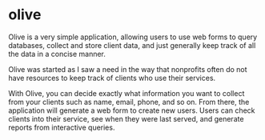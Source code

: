# olive
Olive is a very simple application, allowing users to use web forms to query databases, collect and store client data, and just generally keep track of all the data in a concise manner. 

Olive was started as I saw a need in the way that nonprofits often do not have resources to keep track of clients who use their services.

With Olive, you can decide exactly what information you want to collect from your clients such as name, email, phone, and so on. From there, the application will generate a web form to create new users. Users can check clients into their service, see when they were last served, and generate reports from interactive queries. 
